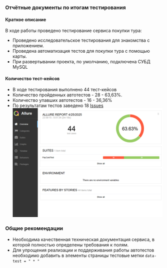 ### Отчётные документы по итогам тестирования

#### Краткое описание

В ходе работы проведено тестирование сервиса покупки тура:
* Проведено исследовательское тестирования для знакомства с приложением.
* Проведена автоматизация тестов для покупки тура с помощью карты.
* При развертывании проекта, по умолчанию, подключена СУБД MySQL

#### Количество тест-кейсов
* В ходе тестирования выполнено 44 тест-кейсов
* Количество пройденных автотестов - 28 - 63,63%.
* Количество упавших автотестов - 16 - 36,36%
* По результатам тестов заведено 18 [Issues](https://github.com/Elena-Yakovleva/JavaUnitCoursework/issues)
![img.png](img.png)

### Общие рекомендации
* Необходима качественная техническая документация сервиса, в которой полностью определены требования к полям.
* Для упрощения реализации и поддерживания работы автотестов необходимо добавить в элементы страницы тестовые метки ```data-test = " * "```
